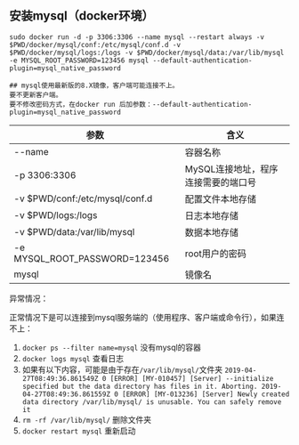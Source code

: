 ## 安装mysql（docker环境）
```shell
sudo docker run -d -p 3306:3306 --name mysql --restart always -v $PWD/docker/mysql/conf:/etc/mysql/conf.d -v $PWD/docker/mysql/logs:/logs -v $PWD/docker/mysql/data:/var/lib/mysql -e MYSQL_ROOT_PASSWORD=123456 mysql --default-authentication-plugin=mysql_native_password

## mysql使用最新版的8.X镜像，客户端可能连接不上。
要不更新客户端。
要不修改密码方式，在docker run 后加参数：--default-authentication-plugin=mysql_native_password

```
| 参数   |      含义      | 
|----------|-------------|
| --name | 容器名称 |
| -p 3306:3306 | MySQL连接地址，程序连接需要的端口号 |
| -v $PWD/conf:/etc/mysql/conf.d | 配置文件本地存储 |
| -v $PWD/logs:/logs | 日志本地存储 |
| -v $PWD/data:/var/lib/mysql | 数据本地存储 |
| -e MYSQL_ROOT_PASSWORD=123456 | root用户的密码 |
| mysql | 镜像名 |

异常情况：  

正常情况下是可以连接到mysql服务端的（使用程序、客户端或命令行），如果连不上：  
1. `docker ps --filter name=mysql` 没有mysql的容器
2. `docker logs mysql` 查看日志
3. 如果有以下内容，可能是由于存在`/var/lib/mysql/`文件夹
    `2019-04-27T08:49:36.861549Z 0 [ERROR] [MY-010457] [Server] --initialize specified but the data directory has files in it. Aborting.
    2019-04-27T08:49:36.861559Z 0 [ERROR] [MY-013236] [Server] Newly created data directory /var/lib/mysql/ is unusable. You can safely remove it`
4. `rm -rf /var/lib/mysql/` 删除文件夹
5. `docker restart mysql` 重新启动
